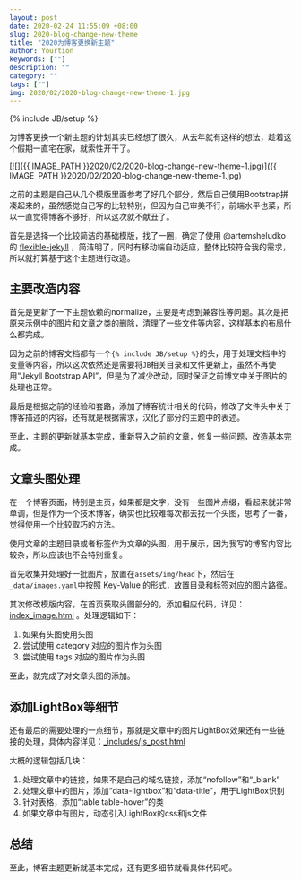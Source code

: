 ```yaml
---
layout: post
date: 2020-02-24 11:55:09 +08:00
slug: 2020-blog-change-new-theme
title: "2020为博客更换新主题"
author: Yourtion
keywords: [""]
description: ""
category: ""
tags: [""]
img: 2020/02/2020-blog-change-new-theme-1.jpg
---
```

{% include JB/setup %}


为博客更换一个新主题的计划其实已经想了很久，从去年就有这样的想法，趁着这个假期一直宅在家，就索性开干了。

[![]({{ IMAGE_PATH }}2020/02/2020-blog-change-new-theme-1.jpg)]({{ IMAGE_PATH }}2020/02/2020-blog-change-new-theme-1.jpg)

之前的主题是自己从几个模版里面参考了好几个部分，然后自己使用Bootstrap拼凑起来的，虽然感觉自己写的比较特别，但因为自己审美不行，前端水平也菜，所以一直觉得博客不够好，所以这次就不献丑了。

首先是选择一个比较简洁的基础模版，找了一圈，确定了使用 @artemsheludko 的 [flexible-jekyll](https://github.com/artemsheludko/flexible-jekyll) ，简洁明了，同时有移动端自动适应，整体比较符合我的需求，所以就打算基于这个主题进行改造。

## 主要改造内容

首先是更新了一下主题依赖的normalize，主要是考虑到兼容性等问题。其次是把原来示例中的图片和文章之类的删除，清理了一些文件等内容，这样基本的布局什么都完成。

因为之前的博客文档都有一个`{% include JB/setup %}`的头，用于处理文档中的变量等内容，所以这次依然还是需要将`JB`相关目录和文件更新上，虽然不再使用“Jekyll Bootstrap API”，但是为了减少改动，同时保证之前博文中关于图片的处理也正常。

最后是根据之前的经验和套路，添加了博客统计相关的代码，修改了文件头中关于博客描述的内容，还有就是根据需求，汉化了部分的主题中的表述。

至此，主题的更新就基本完成，重新导入之前的文章，修复一些问题，改造基本完成。

## 文章头图处理

在一个博客页面，特别是主页，如果都是文字，没有一些图片点缀，看起来就非常单调，但是作为一个技术博客，确实也比较难每次都去找一个头图，思考了一番，觉得使用一个比较取巧的方法。

使用文章的主题目录或者标签作为文章的头图，用于展示，因为我写的博客内容比较杂，所以应该也不会特别重复。

首先收集并处理好一批图片，放置在`assets/img/head`下，然后在`_data/images.yaml`中按照 Key-Value 的形式，放置目录和标签对应的图片路径。

其次修改模版内容，在首页获取头图部分的，添加相应代码，详见：[index_image.html](https://github.com/yourtion/yourtion.github.io/blob/c8f04a2f15901bdb43980e7bbfadd9dc04ee5e99/_includes/head_meta.html) 。处理逻辑如下：

1. 如果有头图使用头图
2. 尝试使用 category 对应的图片作为头图 
3. 尝试使用 tags 对应的图片作为头图 

至此，就完成了对文章头图的添加。

## 添加LightBox等细节

还有最后的需要处理的一点细节，那就是文章中的图片LightBox效果还有一些链接的处理，具体内容详见：[_includes/js_post.html](https://github.com/yourtion/yourtion.github.io/blob/c8f04a2f15901bdb43980e7bbfadd9dc04ee5e99/_includes/js_post.html)

大概的逻辑包括几块：

1. 处理文章中的链接，如果不是自己的域名链接，添加“nofollow”和“_blank”
2. 处理文章中的图片，添加“data-lightbox”和“data-title”，用于LightBox识别
3. 针对表格，添加“table table-hover”的类
4. 如果文章中有图片，动态引入LightBox的css和js文件

## 总结

至此，博客主题更新就基本完成，还有更多细节就看具体代码吧。
